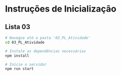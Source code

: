 
# Instruções de Inicialização

## Lista 03
```bash
# Navegue até a pasta '03_PL_Atividade'
cd 03_PL_Atividade

# Instale as dependências necessárias
npm install

# Inicie o servidor
npm run start

```


